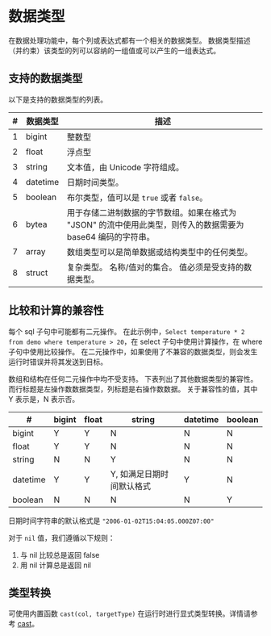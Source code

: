 # 数据类型

在数据处理功能中，每个列或表达式都有一个相关的数据类型。 数据类型描述（并约束）该类型的列可以容纳的一组值或可以产生的一组表达式。

## 支持的数据类型

以下是支持的数据类型的列表。

| # | 数据类型     | 描述                                                             |
|---|----------|----------------------------------------------------------------|
| 1 | bigint   | 整数型                                                            |
| 2 | float    | 浮点型                                                            |
| 3 | string   | 文本值，由 Unicode 字符组成。                                            |
| 4 | datetime | 日期时间类型。                                                        |
| 5 | boolean  | 布尔类型，值可以是 `true` 或者 `false`。                                    |
| 6 | bytea    | 用于存储二进制数据的字节数组。如果在格式为 "JSON" 的流中使用此类型，则传入的数据需要为 base64 编码的字符串。 |
| 7 | array    | 数组类型可以是简单数据或结构类型中的任何类型。                                        |
| 8 | struct   | 复杂类型。 名称/值对的集合。 值必须是受支持的数据类型。                                  |

## 比较和计算的兼容性

每个 sql 子句中可能都有二元操作。 在此示例中，`Select temperature * 2 from demo where temperature > 20`，在 select 子句中使用计算操作，在 where 子句中使用比较操作。 在二元操作中，如果使用了不兼容的数据类型，则会发生运行时错误并将其发送到目标。

数组和结构在任何二元操作中均不受支持。 下表列出了其他数据类型的兼容性。 而行标题是左操作数数据类型，列标题是右操作数数据。 关于兼容性的值，其中 Y 表示是，N 表示否。

| #        | bigint | float | string         | datetime | boolean |
|----------|--------|-------|----------------|----------|---------|
| bigint   | Y      | Y     | N              | N        | N       |
| float    | Y      | Y     | N              | N        | N       |
| string   | N      | N     | Y              | N        | N       |
| datetime | Y      | Y     | Y, 如满足日期时间默认格式 | Y        | N       |
| boolean  | N      | N     | N              | N        | Y       |

日期时间字符串的默认格式是 `"2006-01-02T15:04:05.000Z07:00"`

对于 `nil` 值，我们遵循以下规则：

1. 与 nil 比较总是返回 false
2. 用 nil 计算总是返回 nil

## 类型转换

可使用内置函数 `cast(col, targetType)` 在运行时进行显式类型转换。详情请参考 [cast](./functions/transform_functions.md)。

